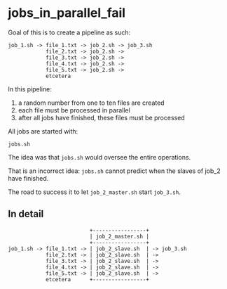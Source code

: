 # jobs_in_parallel_fail

Goal of this is to create a pipeline as such:

```
job_1.sh -> file_1.txt -> job_2.sh -> job_3.sh
            file_2.txt -> job_2.sh -> 
            file_3.txt -> job_2.sh -> 
            file_4.txt -> job_2.sh -> 
            file_5.txt -> job_2.sh -> 
            etcetera 
```



In this pipeline:
1) a random number from one to ten files are created
2) each file must be processed in parallel
3) after all jobs have finished, these files must be processed

All jobs are started with:

```
jobs.sh
```

The idea was that `jobs.sh` would oversee the entire operations.

That is an incorrect idea: `jobs.sh` cannot predict when
the slaves of job_2 have finished.

The road to success it to let `job_2_master.sh` start `job_3.sh`. 

## In detail

```
                          +-----------------+
                          | job_2_master.sh |
                          +-----------------+
job_1.sh -> file_1.txt -> | job_2_slave.sh  | -> job_3.sh
            file_2.txt -> | job_2_slave.sh  | ->
            file_3.txt -> | job_2_slave.sh  | ->
            file_4.txt -> | job_2_slave.sh  | ->
            file_5.txt -> | job_2_slave.sh  | ->
            etcetera      +-----------------+
```

